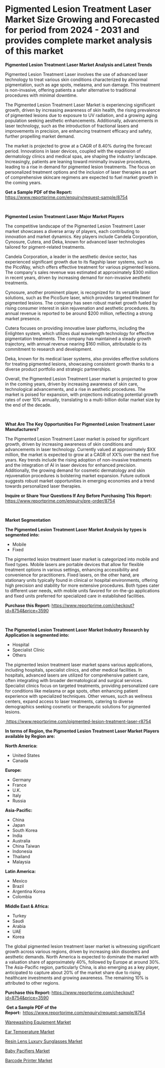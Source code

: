 <p><h1>Pigmented Lesion Treatment Laser Market Size Growing and Forecasted for period from 2024 - 2031 and provides complete market analysis of this market</h1></p><p><strong>Pigmented Lesion Treatment Laser Market Analysis and Latest Trends</strong></p>
<p><p>Pigmented Lesion Treatment Laser involves the use of advanced laser technology to treat various skin conditions characterized by abnormal pigmentation, such as age spots, melasma, and sun damage. This treatment is non-invasive, offering patients a safer alternative to traditional procedures with minimal downtime.</p><p>The Pigmented Lesion Treatment Laser Market is experiencing significant growth, driven by increasing awareness of skin health, the rising prevalence of pigmented lesions due to exposure to UV radiation, and a growing aging population seeking aesthetic enhancements. Additionally, advancements in laser technology, such as the introduction of fractional lasers and improvements in precision, are enhancing treatment efficacy and safety, further propelling market demand.</p><p>The market is projected to grow at a CAGR of 8.40% during the forecast period. Innovations in laser devices, coupled with the expansion of dermatology clinics and medical spas, are shaping the industry landscape. Increasingly, patients are leaning toward minimally invasive procedures, leading to a rise in demand for pigmented lesion treatments. The focus on personalized treatment options and the inclusion of laser therapies as part of comprehensive skincare regimens are expected to fuel market growth in the coming years.</p></p>
<p><strong>Get a Sample PDF of the Report:&nbsp;</strong> <a href="https://www.reportprime.com/enquiry/request-sample/8754">https://www.reportprime.com/enquiry/request-sample/8754</a></p>
<p>&nbsp;</p>
<p><strong>Pigmented Lesion Treatment Laser Major Market Players</strong></p>
<p><p>The competitive landscape of the Pigmented Lesion Treatment Laser market showcases a diverse array of players, each contributing to innovation and market dynamics. Key players include Candela Corporation, Cynosure, Cutera, and Deka, known for advanced laser technologies tailored for pigment-related treatments.</p><p>Candela Corporation, a leader in the aesthetic device sector, has experienced significant growth due to its flagship laser systems, such as the PicoWay, which offers effective treatment for various pigmented lesions. The company's sales revenue was estimated at approximately $300 million in recent years, driven by increasing demand for non-invasive aesthetic treatments.</p><p>Cynosure, another prominent player, is recognized for its versatile laser solutions, such as the PicoSure laser, which provides targeted treatment for pigmented lesions. The company has seen robust market growth fueled by rising consumer interest in skin rejuvenation and aesthetic procedures. Its annual revenue is reported to be around $200 million, reflecting a strong market presence.</p><p>Cutera focuses on providing innovative laser platforms, including the Enlighten system, which utilizes dual wavelength technology for effective pigmentation treatments. The company has maintained a steady growth trajectory, with annual revenue nearing $160 million, attributable to its commitment to research and development.</p><p>Deka, known for its medical laser systems, also provides effective solutions for treating pigmented lesions, showcasing consistent growth thanks to a diverse product portfolio and strategic partnerships. </p><p>Overall, the Pigmented Lesion Treatment Laser market is projected to grow in the coming years, driven by increasing awareness of skin care, technological advancements, and a rise in aesthetic procedures. The market is poised for expansion, with projections indicating potential growth rates of over 10% annually, translating to a multi-billion dollar market size by the end of the decade.</p></p>
<p>&nbsp;</p>
<p><strong>What Are The Key Opportunities For Pigmented Lesion Treatment Laser Manufacturers?</strong></p>
<p><p>The Pigmented Lesion Treatment Laser market is poised for significant growth, driven by increasing awareness of skin conditions and advancements in laser technology. Currently valued at approximately $XX million, the market is expected to grow at a CAGR of XX% over the next five years. Key trends include the rising adoption of non-invasive treatments and the integration of AI in laser devices for enhanced precision. Additionally, the growing demand for cosmetic dermatology and skin rejuvenation procedures is bolstering market expansion. Future outlook suggests robust market opportunities in emerging economies and a trend towards personalized laser therapies.</p></p>
<p><strong>Inquire or Share Your Questions If Any Before Purchasing This Report:</strong> <a href="https://www.reportprime.com/enquiry/pre-order/8754">https://www.reportprime.com/enquiry/pre-order/8754</a></p>
<p>&nbsp;</p>
<p><strong>Market Segmentation</strong></p>
<p><strong>The Pigmented Lesion Treatment Laser Market Analysis by types is segmented into:</strong></p>
<p><ul><li>Mobile</li><li>Fixed</li></ul></p>
<p><p>The pigmented lesion treatment laser market is categorized into mobile and fixed types. Mobile lasers are portable devices that allow for flexible treatment options in various settings, enhancing accessibility and convenience for practitioners. Fixed lasers, on the other hand, are stationary units typically found in clinical or hospital environments, offering high precision and stability for more extensive procedures. Both types cater to different user needs, with mobile units favored for on-the-go applications and fixed units preferred for specialized care in established facilities.</p></p>
<p><strong>Purchase this Report:&nbsp;</strong><a href="https://www.reportprime.com/checkout?id=8754&price=3590">https://www.reportprime.com/checkout?id=8754&price=3590</a></p>
<p>&nbsp;</p>
<p><strong>The Pigmented Lesion Treatment Laser Market Industry Research by Application is segmented into:</strong></p>
<p><ul><li>Hospital</li><li>Specialist Clinic</li><li>Others</li></ul></p>
<p><p>The pigmented lesion treatment laser market spans various applications, including hospitals, specialist clinics, and other medical facilities. In hospitals, advanced lasers are utilized for comprehensive patient care, often integrating with broader dermatological and surgical services. Specialist clinics focus on targeted treatments, providing personalized care for conditions like melasma or age spots, often enhancing patient experience with specialized techniques. Other venues, such as wellness centers, expand access to laser treatments, catering to diverse demographics seeking cosmetic or therapeutic solutions for pigmented lesions.</p></p>
<p><a href="https://www.reportprime.com/pigmented-lesion-treatment-laser-r8754">&nbsp;https://www.reportprime.com/pigmented-lesion-treatment-laser-r8754</a></p>
<p><strong>In terms of Region, the Pigmented Lesion Treatment Laser Market Players available by Region are:</strong></p>
<p>
    <p> <strong> North America: </strong>
        <ul>
            <li>United States</li>
            <li>Canada</li>
        </ul>
        </p> 
    <p> <strong> Europe: </strong>
        <ul>
            <li>Germany</li>
            <li>France</li>
            <li>U.K.</li>
            <li>Italy</li>
            <li>Russia</li>
        </ul>
        </p> 
    <p> <strong> Asia-Pacific: </strong>
        <ul>
            <li>China</li>
            <li>Japan</li>
            <li>South Korea</li>
            <li>India</li>
            <li>Australia</li>
            <li>China Taiwan</li>
            <li>Indonesia</li>
            <li>Thailand</li>
            <li>Malaysia</li>
        </ul>
        </p> 
    <p> <strong> Latin America: </strong>
        <ul>
            <li>Mexico</li>
            <li>Brazil</li>
            <li>Argentina Korea</li>
            <li>Colombia</li>
        </ul>
        </p> 
    <p> <strong> Middle East & Africa: </strong>
        <ul>
            <li>Turkey</li>
            <li>Saudi</li>
            <li>Arabia</li>
            <li>UAE</li>
            <li>Korea</li>
        </ul>
    </p>
    </p>
<p><p>The global pigmented lesion treatment laser market is witnessing significant growth across various regions, driven by increasing skin disorders and aesthetic demands. North America is expected to dominate the market with a valuation share of approximately 40%, followed by Europe at around 30%. The Asia-Pacific region, particularly China, is also emerging as a key player, anticipated to capture about 20% of the market share due to rising healthcare investments and growing awareness. The remaining 10% is attributed to other regions.</p></p>
<p><strong>Purchase this Report: </strong><a href="https://www.reportprime.com/checkout?id=8754&price=3590">https://www.reportprime.com/checkout?id=8754&price=3590</a></p>
<p>&nbsp;<strong>Get a Sample PDF of the Report:&nbsp;&nbsp;</strong><a href="https://www.reportprime.com/enquiry/request-sample/8754">https://www.reportprime.com/enquiry/request-sample/8754</a></p>
<p><strong></strong></p>
<p><p><a href="https://medium.com/@henrysullivan626/the-global-warewashing-equipment-market-identifies-drivers-restraints-opportunities-and-trends-e4052c1ba29e">Warewashing Equipment Market</a></p><p><a href="https://www.linkedin.com/pulse/ear-temperature-market-insights-product-type-application-trends-e4dic?trackingId=L4drwpuxQ6CaoqF%2FgEJkwQ%3D%3D">Ear Temperature Market</a></p><p><a href="https://issuu.com/reportprime-2/docs/resin-lens-luxury-sunglasses-market_5f6946091fb804">Resin Lens Luxury Sunglasses Market</a></p><p><a href="https://issuu.com/reportprime-2/docs/baby-pacifiers-market-size-2030.ppt_2438959b04f470">Baby Pacifiers Market</a></p><p><a href="https://medium.com/@henrysullivan626/the-barcode-printer-market-has-witnessed-significant-growth-in-recent-years-and-this-trend-is-e2b869bc1a4c">Barcode Printer Market</a></p></p>